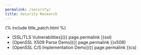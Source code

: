 ```yaml
---
permalink: /security/
title: Security Research
---
```

{% include title_patch.html %}

- [SSL/TLS Vulnerabilities]({{ page.permalink }}ssl)
- [OpenSSL X509 Parse Demo]({{ page.permalink }}x509)
- [OpenSSL C/S Implementation Demo]({{ page.permalink }}cs)